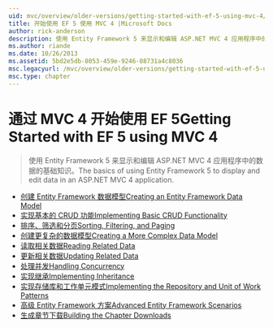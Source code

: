 ```yaml
---
uid: mvc/overview/older-versions/getting-started-with-ef-5-using-mvc-4/index
title: 开始使用 EF 5 使用 MVC 4 |Microsoft Docs
author: rick-anderson
description: 使用 Entity Framework 5 来显示和编辑 ASP.NET MVC 4 应用程序中的数据的基础知识。
ms.author: riande
ms.date: 10/26/2013
ms.assetid: 5bd2e5db-8053-459e-9246-08731a4c8036
msc.legacyurl: /mvc/overview/older-versions/getting-started-with-ef-5-using-mvc-4
msc.type: chapter
---
```

<a name="getting-started-with-ef-5-using-mvc-4"></a><span data-ttu-id="79db7-103">通过 MVC 4 开始使用 EF 5</span><span class="sxs-lookup"><span data-stu-id="79db7-103">Getting Started with EF 5 using MVC 4</span></span>
====================
> <span data-ttu-id="79db7-104">使用 Entity Framework 5 来显示和编辑 ASP.NET MVC 4 应用程序中的数据的基础知识。</span><span class="sxs-lookup"><span data-stu-id="79db7-104">The basics of using Entity Framework 5 to display and edit data in an ASP.NET MVC 4 application.</span></span>


- [<span data-ttu-id="79db7-105">创建 Entity Framework 数据模型</span><span class="sxs-lookup"><span data-stu-id="79db7-105">Creating an Entity Framework Data Model</span></span>](creating-an-entity-framework-data-model-for-an-asp-net-mvc-application.md)
- [<span data-ttu-id="79db7-106">实现基本的 CRUD 功能</span><span class="sxs-lookup"><span data-stu-id="79db7-106">Implementing Basic CRUD Functionality</span></span>](implementing-basic-crud-functionality-with-the-entity-framework-in-asp-net-mvc-application.md)
- [<span data-ttu-id="79db7-107">排序、筛选和分页</span><span class="sxs-lookup"><span data-stu-id="79db7-107">Sorting, Filtering, and Paging</span></span>](sorting-filtering-and-paging-with-the-entity-framework-in-an-asp-net-mvc-application.md)
- [<span data-ttu-id="79db7-108">创建更复杂的数据模型</span><span class="sxs-lookup"><span data-stu-id="79db7-108">Creating a More Complex Data Model</span></span>](creating-a-more-complex-data-model-for-an-asp-net-mvc-application.md)
- [<span data-ttu-id="79db7-109">读取相关数据</span><span class="sxs-lookup"><span data-stu-id="79db7-109">Reading Related Data</span></span>](reading-related-data-with-the-entity-framework-in-an-asp-net-mvc-application.md)
- [<span data-ttu-id="79db7-110">更新相关数据</span><span class="sxs-lookup"><span data-stu-id="79db7-110">Updating Related Data</span></span>](updating-related-data-with-the-entity-framework-in-an-asp-net-mvc-application.md)
- [<span data-ttu-id="79db7-111">处理并发</span><span class="sxs-lookup"><span data-stu-id="79db7-111">Handling Concurrency</span></span>](handling-concurrency-with-the-entity-framework-in-an-asp-net-mvc-application.md)
- [<span data-ttu-id="79db7-112">实现继承</span><span class="sxs-lookup"><span data-stu-id="79db7-112">Implementing Inheritance</span></span>](implementing-inheritance-with-the-entity-framework-in-an-asp-net-mvc-application.md)
- [<span data-ttu-id="79db7-113">实现存储库和工作单元模式</span><span class="sxs-lookup"><span data-stu-id="79db7-113">Implementing the Repository and Unit of Work Patterns</span></span>](implementing-the-repository-and-unit-of-work-patterns-in-an-asp-net-mvc-application.md)
- [<span data-ttu-id="79db7-114">高级 Entity Framework 方案</span><span class="sxs-lookup"><span data-stu-id="79db7-114">Advanced Entity Framework Scenarios</span></span>](advanced-entity-framework-scenarios-for-an-mvc-web-application.md)
- [<span data-ttu-id="79db7-115">生成章节下载</span><span class="sxs-lookup"><span data-stu-id="79db7-115">Building the Chapter Downloads</span></span>](building-the-ef5-mvc4-chapter-downloads.md)
